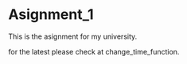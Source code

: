 # Asignment_1
This is the asignment for my university.

for the latest please check at change_time_function.
